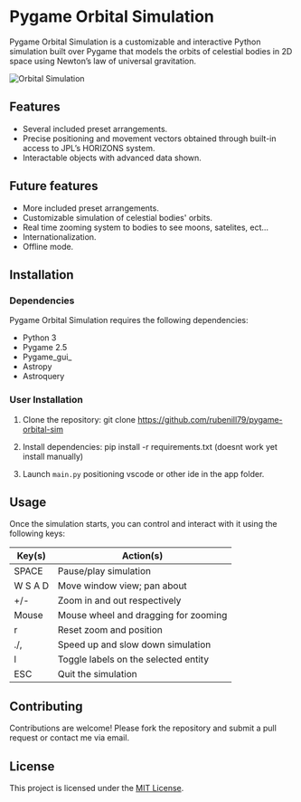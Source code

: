 # Pygame Orbital Simulation

Pygame Orbital Simulation is a customizable and interactive Python simulation built over Pygame that models the orbits of celestial bodies in 2D space using Newton’s law of universal gravitation.

![Orbital Simulation](link_to_image)

## Features

- Several included preset arrangements.
- Precise positioning and movement vectors obtained through built-in access to JPL’s HORIZONS system.
- Interactable objects with advanced data shown.

## Future features

- More included preset arrangements.
- Customizable simulation of celestial bodies' orbits.
- Real time zooming system to bodies to see moons, satelites, ect...
- Internationalization.
- Offline mode.

## Installation

### Dependencies

Pygame Orbital Simulation requires the following dependencies:

- Python 3
- Pygame 2.5
- Pygame_gui_
- Astropy
- Astroquery

### User Installation

1. Clone the repository:
git clone https://github.com/rubenill79/pygame-orbital-sim

2. Install dependencies:
pip install -r requirements.txt (doesnt work yet install manually)

3. Launch `main.py` positioning vscode or other ide in the app folder.

## Usage

Once the simulation starts, you can control and interact with it using the following keys:

| Key(s) | Action(s)                            |
|--------|--------------------------------------|
| SPACE  | Pause/play simulation                |
| W S A D| Move window view; pan about          |
| +/-    | Zoom in and out respectively         |
| Mouse  | Mouse wheel and dragging for zooming |
| r      | Reset zoom and position              |
| ./,    | Speed up and slow down simulation   |
| l      | Toggle labels on the selected entity|
| ESC    | Quit the simulation                  |

## Contributing

Contributions are welcome! Please fork the repository and submit a pull request or contact me via email.

## License

This project is licensed under the [MIT License](https://github.com/rubenill79/pygame-orbital-sim/blob/main/LICENSE).
